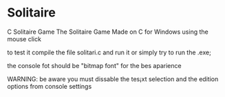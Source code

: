 # Solitaire
C Solitaire Game 
The Solitaire Game Made on C for Windows using the mouse click

to test it compile the file solitari.c and run it or simply try to run the .exe;

the console fot should be "bitmap font" for the bes aparience

WARNING: be aware you must dissable the tes¡xt selection and the edition options from console settings 
